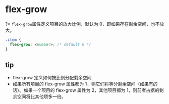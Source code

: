 # flex-grow

?> `flex-grow`属性定义项目的放大比例，默认为 0，即如果存在剩余空间，也不放大。

```css
.item {
  flex-grow: <number>; /* default 0 */
}
```

<vuep template="#flex--grow"></vuep>

<script v-pre type="text/x-template" id="flex--grow">
<template>
  <main>
    <select v-bind:value='flexGrow.flexGrow' v-on:change="handleSelectChange">
      <option value='0'>0</option>
      <option value='1'>1</option>
      <option value='2'>2</option>
      <option value='3'>3</option>
    </select>
    <ul>
      <li>1<br/>grow: 0</li>
      <li v-bind:style='flexGrow'>2 <br/>grow: {{flexGrow.flexGrow}}</li>
      <li>3<br/>grow: 0</li>
      <li>4<br/>grow: 0</li>
    </ul>
  </main>
</template>
<style>
  main{
    width: 100%;
  }
  ul{
    color: #fff;
    padding: 0;
    text-align: center;
    background: #310736;
    display: flex;
  }
  li{
    list-style: none;
    padding: 1em;
  }
  li:nth-child(1){
    background: #05ffb0;
  }
  li:nth-child(2){
    background: #00d1b2;
  }
  li:nth-child(3){
    background: #ff3860;
  }
  li:nth-child(4){
    background: #ffdd57;
  }
</style>
<script>
module.exports = {
  methods:{
    handleSelectChange: function (event) {
      this.flexGrow.flexGrow = event.target.value
    }
  },
  data: () => ({
    flexGrow: {
      flexGrow: 0
    }
  })
}
</script>
</script>

## tip

- flex-grow 定义如何按比例分配剩余空间
- 如果所有项目的 flex-grow 属性都为 1，则它们将等分剩余空间（如果有的话）。如果一个项目的 flex-grow 属性为 2，其他项目都为 1，则前者占据的剩余空间将比其他项多一倍。
